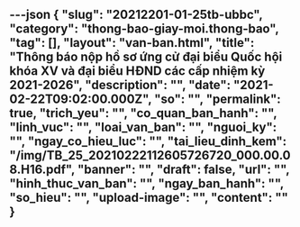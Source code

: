 ---json
{
    "slug": "20212201-01-25tb-ubbc",
    "category": "thong-bao-giay-moi.thong-bao",
    "tag": [],
    "layout": "van-ban.html",
    "title": "Thông báo nộp hồ sơ ứng cử đại biểu Quốc hội khóa XV và đại biểu HĐND các cấp nhiệm kỳ 2021-2026",
    "description": "",
    "date": "2021-02-22T09:02:00.000Z",
    "so": "",
    "permalink": true,
    "trich_yeu": "",
    "co_quan_ban_hanh": "",
    "linh_vuc": "",
    "loai_van_ban": "",
    "nguoi_ky": "",
    "ngay_co_hieu_luc": "",
    "tai_lieu_dinh_kem": "/img/TB_25_20210222112605726720_000.00.08.H16.pdf",
    "banner": "",
    "draft": false,
    "url": "",
    "hinh_thuc_van_ban": "",
    "ngay_ban_hanh": "",
    "so_hieu": "",
    "upload-image": "",
    "__content__": ""
}
---
